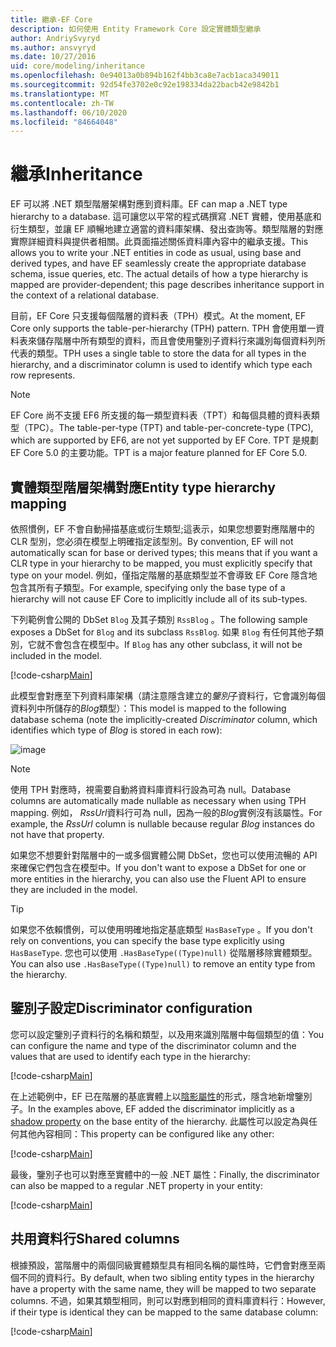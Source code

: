```yaml
---
title: 繼承-EF Core
description: 如何使用 Entity Framework Core 設定實體類型繼承
author: AndriySvyryd
ms.author: ansvyryd
ms.date: 10/27/2016
uid: core/modeling/inheritance
ms.openlocfilehash: 0e94013a0b894b162f4bb3ca8e7acb1aca349011
ms.sourcegitcommit: 92d54fe3702e0c92e198334da22bacb42e9842b1
ms.translationtype: MT
ms.contentlocale: zh-TW
ms.lasthandoff: 06/10/2020
ms.locfileid: "84664048"
---
```

# <a name="inheritance"></a><span data-ttu-id="cee1c-103">繼承</span><span class="sxs-lookup"><span data-stu-id="cee1c-103">Inheritance</span></span>

<span data-ttu-id="cee1c-104">EF 可以將 .NET 類型階層架構對應到資料庫。</span><span class="sxs-lookup"><span data-stu-id="cee1c-104">EF can map a .NET type hierarchy to a database.</span></span> <span data-ttu-id="cee1c-105">這可讓您以平常的程式碼撰寫 .NET 實體，使用基底和衍生類型，並讓 EF 順暢地建立適當的資料庫架構、發出查詢等。類型階層的對應實際詳細資料與提供者相關。此頁面描述關係資料庫內容中的繼承支援。</span><span class="sxs-lookup"><span data-stu-id="cee1c-105">This allows you to write your .NET entities in code as usual, using base and derived types, and have EF seamlessly create the appropriate database schema, issue queries, etc. The actual details of how a type hierarchy is mapped are provider-dependent; this page describes inheritance support in the context of a relational database.</span></span>

<span data-ttu-id="cee1c-106">目前，EF Core 只支援每個階層的資料表（TPH）模式。</span><span class="sxs-lookup"><span data-stu-id="cee1c-106">At the moment, EF Core only supports the table-per-hierarchy (TPH) pattern.</span></span> <span data-ttu-id="cee1c-107">TPH 會使用單一資料表來儲存階層中所有類型的資料，而且會使用鑒別子資料行來識別每個資料列所代表的類型。</span><span class="sxs-lookup"><span data-stu-id="cee1c-107">TPH uses a single table to store the data for all types in the hierarchy, and a discriminator column is used to identify which type each row represents.</span></span>

> [!NOTE]
> <span data-ttu-id="cee1c-108">EF Core 尚不支援 EF6 所支援的每一類型資料表（TPT）和每個具體的資料表類型（TPC）。</span><span class="sxs-lookup"><span data-stu-id="cee1c-108">The table-per-type (TPT) and table-per-concrete-type (TPC), which are supported by EF6, are not yet supported by EF Core.</span></span> <span data-ttu-id="cee1c-109">TPT 是規劃 EF Core 5.0 的主要功能。</span><span class="sxs-lookup"><span data-stu-id="cee1c-109">TPT is a major feature planned for EF Core 5.0.</span></span>

## <a name="entity-type-hierarchy-mapping"></a><span data-ttu-id="cee1c-110">實體類型階層架構對應</span><span class="sxs-lookup"><span data-stu-id="cee1c-110">Entity type hierarchy mapping</span></span>

<span data-ttu-id="cee1c-111">依照慣例，EF 不會自動掃描基底或衍生類型;這表示，如果您想要對應階層中的 CLR 型別，您必須在模型上明確指定該型別。</span><span class="sxs-lookup"><span data-stu-id="cee1c-111">By convention, EF will not automatically scan for base or derived types; this means that if you want a CLR type in your hierarchy to be mapped, you must explicitly specify that type on your model.</span></span> <span data-ttu-id="cee1c-112">例如，僅指定階層的基底類型並不會導致 EF Core 隱含地包含其所有子類型。</span><span class="sxs-lookup"><span data-stu-id="cee1c-112">For example, specifying only the base type of a hierarchy will not cause EF Core to implicitly include all of its sub-types.</span></span>

<span data-ttu-id="cee1c-113">下列範例會公開的 DbSet `Blog` 及其子類別 `RssBlog` 。</span><span class="sxs-lookup"><span data-stu-id="cee1c-113">The following sample exposes a DbSet for `Blog` and its subclass `RssBlog`.</span></span> <span data-ttu-id="cee1c-114">如果 `Blog` 有任何其他子類別，它就不會包含在模型中。</span><span class="sxs-lookup"><span data-stu-id="cee1c-114">If `Blog` has any other subclass, it will not be included in the model.</span></span>

[!code-csharp[Main](../../../samples/core/Modeling/Conventions/InheritanceDbSets.cs?name=InheritanceDbSets&highlight=3-4)]

<span data-ttu-id="cee1c-115">此模型會對應至下列資料庫架構（請注意隱含建立的*鑒別*子資料行，它會識別每個資料列中所儲存的*Blog*類型）：</span><span class="sxs-lookup"><span data-stu-id="cee1c-115">This model is mapped to the following database schema (note the implicitly-created *Discriminator* column, which identifies which type of *Blog* is stored in each row):</span></span>

![image](_static/inheritance-tph-data.png)

>[!NOTE]
> <span data-ttu-id="cee1c-117">使用 TPH 對應時，視需要自動將資料庫資料行設為可為 null。</span><span class="sxs-lookup"><span data-stu-id="cee1c-117">Database columns are automatically made nullable as necessary when using TPH mapping.</span></span> <span data-ttu-id="cee1c-118">例如， *RssUrl*資料行可為 null，因為一般的*Blog*實例沒有該屬性。</span><span class="sxs-lookup"><span data-stu-id="cee1c-118">For example, the *RssUrl* column is nullable because regular *Blog* instances do not have that property.</span></span>

<span data-ttu-id="cee1c-119">如果您不想要針對階層中的一或多個實體公開 DbSet，您也可以使用流暢的 API 來確保它們包含在模型中。</span><span class="sxs-lookup"><span data-stu-id="cee1c-119">If you don't want to expose a DbSet for one or more entities in the hierarchy, you can also use the Fluent API to ensure they are included in the model.</span></span>

> [!TIP]
> <span data-ttu-id="cee1c-120">如果您不依賴慣例，可以使用明確地指定基底類型 `HasBaseType` 。</span><span class="sxs-lookup"><span data-stu-id="cee1c-120">If you don't rely on conventions, you can specify the base type explicitly using `HasBaseType`.</span></span> <span data-ttu-id="cee1c-121">您也可以使用 `.HasBaseType((Type)null)` 從階層移除實體類型。</span><span class="sxs-lookup"><span data-stu-id="cee1c-121">You can also use `.HasBaseType((Type)null)` to remove an entity type from the hierarchy.</span></span>

## <a name="discriminator-configuration"></a><span data-ttu-id="cee1c-122">鑒別子設定</span><span class="sxs-lookup"><span data-stu-id="cee1c-122">Discriminator configuration</span></span>

<span data-ttu-id="cee1c-123">您可以設定鑒別子資料行的名稱和類型，以及用來識別階層中每個類型的值：</span><span class="sxs-lookup"><span data-stu-id="cee1c-123">You can configure the name and type of the discriminator column and the values that are used to identify each type in the hierarchy:</span></span>

[!code-csharp[Main](../../../samples/core/Modeling/FluentAPI/DiscriminatorConfiguration.cs?name=DiscriminatorConfiguration&highlight=4-6)]

<span data-ttu-id="cee1c-124">在上述範例中，EF 已在階層的基底實體上以[陰影屬性](xref:core/modeling/shadow-properties)的形式，隱含地新增鑒別子。</span><span class="sxs-lookup"><span data-stu-id="cee1c-124">In the examples above, EF added the discriminator implicitly as a [shadow property](xref:core/modeling/shadow-properties) on the base entity of the hierarchy.</span></span> <span data-ttu-id="cee1c-125">此屬性可以設定為與任何其他內容相同：</span><span class="sxs-lookup"><span data-stu-id="cee1c-125">This property can be configured like any other:</span></span>

[!code-csharp[Main](../../../samples/core/Modeling/FluentAPI/DiscriminatorPropertyConfiguration.cs?name=DiscriminatorPropertyConfiguration&highlight=4-5)]

<span data-ttu-id="cee1c-126">最後，鑒別子也可以對應至實體中的一般 .NET 屬性：</span><span class="sxs-lookup"><span data-stu-id="cee1c-126">Finally, the discriminator can also be mapped to a regular .NET property in your entity:</span></span>

[!code-csharp[Main](../../../samples/core/Modeling/FluentAPI/NonShadowDiscriminator.cs?name=NonShadowDiscriminator&highlight=4)]

## <a name="shared-columns"></a><span data-ttu-id="cee1c-127">共用資料行</span><span class="sxs-lookup"><span data-stu-id="cee1c-127">Shared columns</span></span>

<span data-ttu-id="cee1c-128">根據預設，當階層中的兩個同級實體類型具有相同名稱的屬性時，它們會對應至兩個不同的資料行。</span><span class="sxs-lookup"><span data-stu-id="cee1c-128">By default, when two sibling entity types in the hierarchy have a property with the same name, they will be mapped to two separate columns.</span></span> <span data-ttu-id="cee1c-129">不過，如果其類型相同，則可以對應到相同的資料庫資料行：</span><span class="sxs-lookup"><span data-stu-id="cee1c-129">However, if their type is identical they can be mapped to the same database column:</span></span>

[!code-csharp[Main](../../../samples/core/Modeling/FluentAPI/SharedTPHColumns.cs?name=SharedTPHColumns&highlight=9,13)]
